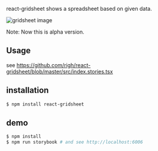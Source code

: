 
react-gridsheet shows a spreadsheet based on given data.

<img src="https://github.com/righ/react-gridsheet/raw/master/gridsheet.png" alt="gridsheet image" />

Note: Now this is alpha version.

## Usage

see https://github.com/righ/react-gridsheet/blob/master/src/index.stories.tsx

## installation

```sh
$ npm install react-gridsheet
```


## demo
```sh
$ npm install
$ npm run storybook # and see http://localhost:6006
```
